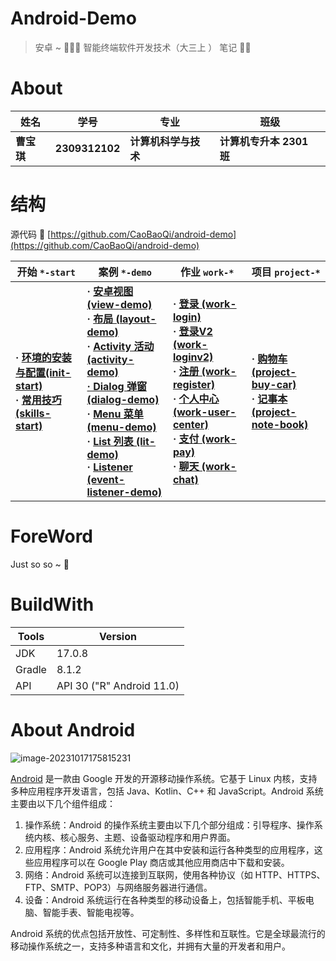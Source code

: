 # Android-Demo

> 安卓 ~ 🥸🥸🥸 智能终端软件开发技术（大三上 ） 笔记 🧑‍💻

# About

| 姓名      | 学号             | 专业           | 班级                |
|---------|----------------|--------------|-------------------|
| **曹宝琪** | **2309312102** | **计算机科学与技术** | **计算机专升本 2301 班** |

# 结构

源代码
🤗  [https://github.com/CaoBaoQi/android-demo](https://github.com/CaoBaoQi/android-demo)

| 开始 `*-start`                                               | 案例  `*-demo`                                               | 作业  `work-*`                                               | 项目 `project-*`                                             |
| ------------------------------------------------------------ | ------------------------------------------------------------ | ------------------------------------------------------------ | ------------------------------------------------------------ |
| **· [环境的安装与配置(init-start)](start/start01.md)<br/> · [常用技巧(skills-start)](start/start02.md)<br/>** | **· [安卓视图 (view-demo)](demo/demo01.md)<br/>· [布局 (layout-demo)](demo/demo02.md)<br/>· [Activity 活动 (activity-demo)](demo/demo03.md)<br/>[· Dialog 弹窗(dialog-demo)](demo/demo04.md)<br/>· [Menu 菜单(menu-demo)](demo/demo05.md)<br/>· [List 列表 (lit-demo)](demo/demo06.md)<br/>· [Listener (event-listener-demo)](demo/demo07.md)** | **· [登录 (work-login)](work/work01.md)<br/>  · [登录V2 (work-loginv2)](work/work02.md)<br/> · [注册 (work-register)](work/work03.md)<br/> · [个人中心 (work-user-center)](work/work04.md)<br/> · [支付 (work-pay)](work/work05.md)<br/> · [聊天 (work-chat)](work/work06.md)<br/>** | **· [购物车 (project-buy-car)](project/project01.md)<br/> · [记事本 (project-note-book)](project/project02.md)<br/>** |

# ForeWord

Just so so ~ 🤯

# BuildWith

| Tools  | Version                   |
|--------|---------------------------|
| JDK    | 17.0.8                    |
| Gradle | 8.1.2                     |
| API    | API 30 ("R" Android 11.0) |

# About Android

![image-20231017175815231](https://yong-gan-niu-niu-1311841992.cos.ap-beijing.myqcloud.com/images/image-20231017175815231.png)

[Android](https://developer.android.google.cn/get-started/codelabs) 是一款由 Google 开发的开源移动操作系统。它基于
Linux 内核，支持多种应用程序开发语言，包括 Java、Kotlin、C++ 和 JavaScript。Android 系统主要由以下几个组件组成：

1. 操作系统：Android 的操作系统主要由以下几个部分组成：引导程序、操作系统内核、核心服务、主题、设备驱动程序和用户界面。
2. 应用程序：Android 系统允许用户在其中安装和运行各种类型的应用程序，这些应用程序可以在 Google Play
   商店或其他应用商店中下载和安装。
3. 网络：Android 系统可以连接到互联网，使用各种协议（如 HTTP、HTTPS、FTP、SMTP、POP3）与网络服务器进行通信。
4. 设备：Android 系统运行在各种类型的移动设备上，包括智能手机、平板电脑、智能手表、智能电视等。

Android 系统的优点包括开放性、可定制性、多样性和互联性。它是全球最流行的移动操作系统之一，支持多种语言和文化，并拥有大量的开发者和用户。

